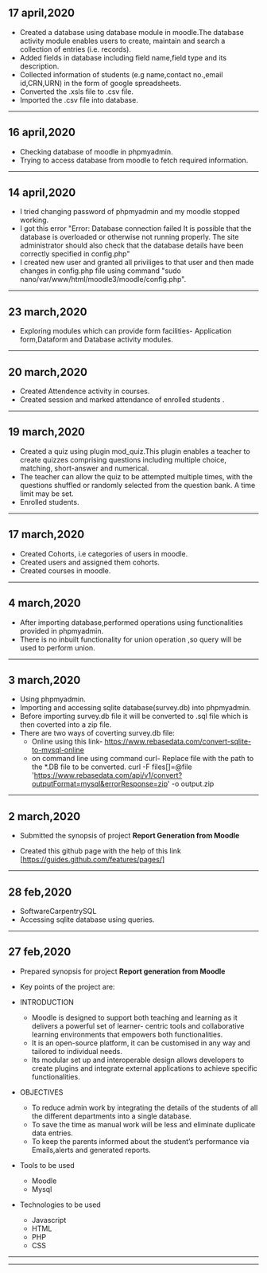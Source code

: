 ## 17 april,2020
- Created a database using database module in moodle.The database activity module enables users to create, maintain and search a collection of entries (i.e. records).
- Added fields in database including field name,field type and its description.
- Collected information of students (e.g name,contact no.,email id,CRN,URN) in the form of google spreadsheets.
- Converted the .xsls file to .csv file.
- Imported the .csv file into database.

----------------------------------------------------------------------------------------------------------------------------

## 16 april,2020
- Checking database of moodle in phpmyadmin.
- Trying to access database from moodle to fetch required information.

----------------------------------------------------------------------------------------------------------------------------

## 14 april,2020
- I tried changing password of phpmyadmin and my moodle stopped working.
- I got this error "Error: Database connection failed It is possible that the database is overloaded or otherwise not running properly. The site administrator should also check that the database details have been correctly specified in config.php"
- I created new user and granted all priviliges to that user and then made changes in config.php file using command
  "sudo nano/var/www/html/moodle3/moodle/config.php".
  
---------------------------------------------------------------------------------------------------------------------------- 

## 23 march,2020

- Exploring modules which can provide form facilities- Application form,Dataform and Database activity modules.

----------------------------------------------------------------------------------------------------------------------------

## 20 march,2020
- Created Attendence activity in courses.
- Created session and marked attendance of enrolled students .

----------------------------------------------------------------------------------------------------------------------------

## 19 march,2020
- Created a quiz using plugin mod_quiz.This plugin enables a teacher to create quizzes comprising questions         including multiple choice, matching, short-answer and numerical.
- The teacher can allow the quiz to be attempted multiple times, with the questions shuffled or randomly selected from the     question bank. A time limit may be set.
- Enrolled students.

----------------------------------------------------------------------------------------------------------------------------

## 17 march,2020
- Created Cohorts, i.e categories of users in moodle.
- Created users and assigned them cohorts.
- Created courses in moodle.

----------------------------------------------------------------------------------------------------------------------------

## 4 march,2020
- After importing database,performed operations using functionalities provided in phpmyadmin.
- There is no inbuilt functionality for union operation ,so query will be used to perform union.

----------------------------------------------------------------------------------------------------------------------------

## 3 march,2020
- Using phpmyadmin.
- Importing and accessing sqlite database(survey.db) into phpmyadmin.
- Before importing survey.db file it will be converted to .sql file which is then coverted into a zip file.
- There are two ways of coverting survey.db file: 
  - Online using this link- https://www.rebasedata.com/convert-sqlite-to-mysql-online
  - on command line using command curl- Replace file with the path to the *.DB file to be converted.
   curl -F files[]=@file 'https://www.rebasedata.com/api/v1/convert?outputFormat=mysql&errorResponse=zip' -o output.zip

-----------------------------------------------------------------------------------------------------------------------------

## 2 march,2020
- Submitted the synopsis of project **Report Generation from Moodle**

- Created this github page with the help of this link
[https://guides.github.com/features/pages/]
 
-----------------------------------------------------------------------------------------------------------------------------

## 28 feb,2020
- SoftwareCarpentrySQL
- Accessing sqlite database using queries.

----------------------------------------------------------------------------------------------------------------------------

## 27 feb,2020
- Prepared synopsis for project **Report generation from Moodle**
- Key points of the project are:
- INTRODUCTION
    - Moodle is designed to support both teaching and learning as it delivers a powerful set of learner- centric tools and collaborative learning environments that empowers both functionalities. 
    - It is an open-source platform, it can be customised in any way and tailored to individual needs. 
    - Its modular set up and interoperable design allows developers to create plugins and integrate external applications to achieve specific functionalities.
    
 - OBJECTIVES
   - To reduce admin work by integrating the details of the students of all the different departments into a single database. 
   - To save the time as manual work will be less and eliminate duplicate data entries.
    - To keep the parents informed about the student’s performance via Emails,alerts and generated reports.
    
  - Tools to be used
   
    - Moodle
    - Mysql

  - Technologies to be used

     - Javascript
    - HTML
    - PHP
    - CSS
    


-----------------------------------------------------------------------------------------------------------------------------


-----------------------------------------------------------------------------------------------------------------------------
